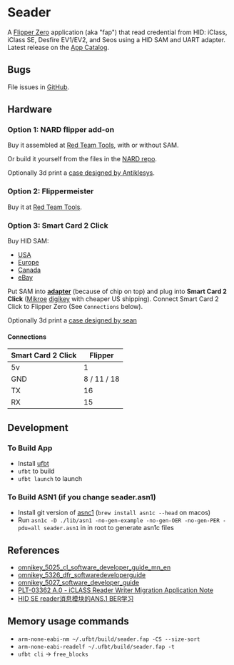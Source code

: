 # Seader

A [Flipper Zero](https://flipperzero.one/) application (aka "fap") 
that read credential from HID: iClass, iClass SE, Desfire EV1/EV2, and Seos using a HID SAM and UART adapter.  Latest release on the [App Catalog](https://lab.flipper.net/apps/seader).

## Bugs

File issues in [GitHub](https://github.com/bettse/seader/issues).

## Hardware

### Option 1: NARD flipper add-on

Buy it assembled at [Red Team Tools](https://www.redteamtools.com/nard-sam-expansion-board-for-flipper-zero-with-hid-seos-iclass-sam/), with or without SAM.

Or build it yourself from the files in the [NARD repo](https://github.com/killergeek/nard).

Optionally 3d print a [case designed by Antiklesys](https://www.printables.com/model/576735-flipper-zero-samnard-protecting-cover).

### Option 2: Flippermeister

Buy it at [Red Team Tools](https://www.redteamtools.com/flippermeister/).

### Option 3: Smart Card 2 Click

Buy HID SAM:
 * [USA](https://www.cdw.com/product/hp-sim-for-hid-iclass-for-hip2-reader-security-sim/4854794)
 * [Europe](https://www.rfideas-shop.com/en/kt-sim-se-sim-card-hid-iclass-and-seos-for-sphip-r.html)
 * [Canada](https://www.pc-canada.com/item/hp-sim-for-hid-iclass-se-and-hid-iclass-seos-for-hip2-reader/y7c07a)
 * [eBay](https://www.ebay.com/p/4037642616)

Put SAM into **[adapter](https://a.co/d/1E9Zk1h)** (because of chip on top) and plug into **Smart Card 2 Click** ([Mikroe](https://www.mikroe.com/smart-card-2-click) [digikey](https://www.digikey.com/en/products/detail/mikroelektronika/MIKROE-5492/20840872) with cheaper US shipping). Connect Smart Card 2 Click to Flipper Zero (See `Connections` below).

Optionally 3d print a [case designed by sean](https://www.printables.com/model/543149-case-for-flipper-zero-devboard-smart2click-samsim)

#### Connections

| Smart Card 2 Click | Flipper     |
| ------------------ | ----------- |
| 5v                 | 1           |
| GND                | 8 / 11 / 18 |
| TX                 | 16          |
| RX                 | 15          |

## Development

### To Build App

 * Install [ufbt](https://github.com/flipperdevices/flipperzero-ufbt)
 * `ufbt` to build
 * `ufbt launch` to launch

### To Build ASN1 (if you change seader.asn1)

 * Install git version of [asnc1](https://github.com/vlm/asn1c) (`brew install asn1c --head` on macos)
 * Run `asn1c -D ./lib/asn1 -no-gen-example -no-gen-OER -no-gen-PER -pdu=all seader.asn1` in in root to generate asn1c files

## References

- [omnikey_5025_cl_software_developer_guide_mn_en](https://www.virtualsecurity.nl/amfile/file/download/file/18/product/1892/)
- [omnikey_5326_dfr_softwaredeveloperguide](https://www.hidglobal.com/sites/default/files/documentlibrary/omnikey_5326_dfr_softwaredeveloperguide.pdf)
- [omnikey_5027_software_developer_guide](https://www.hidglobal.com/sites/default/files/documentlibrary/omnikey_5027_software_developer_guide.pdf)
- [PLT-03362 A.0 - iCLASS Reader Writer Migration Application Note](http://web.archive.org/web/20230330180023/https://info.hidglobal.com/rs/289-TSC-352/images/PLT-03362%20A.0%20-%20iCLASS%20Reader%20Writer%20Migration%20Application%20Note.pdf)
- [HID SE reader消息模块的ANS.1 BER学习](https://blog.csdn.net/eyasys/article/details/8501200)

## Memory usage commands

- `arm-none-eabi-nm ~/.ufbt/build/seader.fap -CS --size-sort`
- `arm-none-eabi-readelf ~/.ufbt/build/seader.fap -t`
- `ufbt cli` -> `free_blocks`


